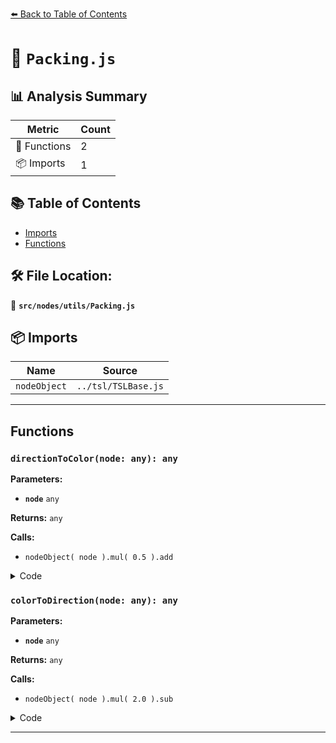 [⬅️ Back to Table of Contents](../../../index.md)

# 📄 `Packing.js`

## 📊 Analysis Summary

| Metric | Count |
|--------|-------|
| 🔧 Functions | 2 |
| 📦 Imports | 1 |

## 📚 Table of Contents

- [Imports](#imports)
- [Functions](#functions)

## 🛠️ File Location:
📂 **`src/nodes/utils/Packing.js`**

## 📦 Imports

| Name | Source |
|------|--------|
| `nodeObject` | `../tsl/TSLBase.js` |


---

## Functions

### `directionToColor(node: any): any`

**Parameters:**

- **`node`** `any`

**Returns:** `any`

**Calls:**

- `nodeObject( node ).mul( 0.5 ).add`

<details><summary>Code</summary>

```typescript
( node ) => nodeObject( node ).mul( 0.5 ).add( 0.5 )
```
</details>

### `colorToDirection(node: any): any`

**Parameters:**

- **`node`** `any`

**Returns:** `any`

**Calls:**

- `nodeObject( node ).mul( 2.0 ).sub`

<details><summary>Code</summary>

```typescript
( node ) => nodeObject( node ).mul( 2.0 ).sub( 1 )
```
</details>


---